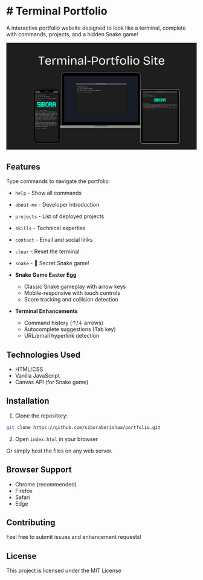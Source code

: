 # # Terminal Portfolio

A interactive portfolio website designed to look like a terminal, complete with commands, projects, and a hidden Snake game!  

![image](images/finale.png)

## Features

 Type commands to navigate the portfolio:
  - `help` - Show all commands
  - `about-me` - Developer introduction
  - `projects` - List of deployed projects
  - `skills` - Technical expertise
  - `contact` - Email and social links
  - `clear` - Reset the terminal
  - `snake` - 🐍 Secret Snake game!

- **Snake Game Easter Egg**  
  - Classic Snake gameplay with arrow keys
  - Mobile-responsive with touch controls
  - Score tracking and collision detection

- **Terminal Enhancements**  
  - Command history (↑/↓ arrows)
  - Autocomplete suggestions (Tab key)
  - URL/email hyperlink detection


## Technologies Used

- HTML/CSS
- Vanilla JavaScript
- Canvas API (for Snake game)


## Installation

1. Clone the repository:
```bash
git clone https://github.com/siboraberishaa/portfolio.git
```

2. Open `index.html` in your browser

Or simply host the files on any web server.

## Browser Support

- Chrome (recommended)
- Firefox
- Safari
- Edge


## Contributing

Feel free to submit issues and enhancement requests!

## License

This project is licensed under the MIT License